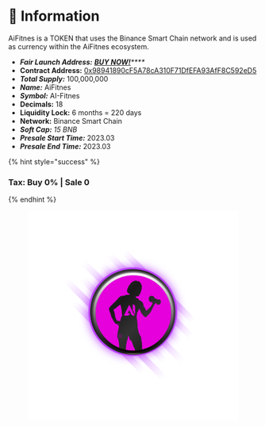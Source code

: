 # 📜 Information

AiFitnes is a TOKEN that uses the Binance Smart Chain network and is used as currency within the AiFitnes ecosystem.

* _**Fair Launch Address:**_  [_**BUY NOW!**_](https://www.pinksale.finance/launchpad/0x5f6A92A14cBED2D4f2a076AeAB88C45F2B76bf82?chain=BSC)_****_
* **Contract Address:** [0x98941890cF5A78cA310F71DfEFA93AfF8C592eD5](https://bscscan.com/token/0x98941890cf5a78ca310f71dfefa93aff8c592ed5)
* _**Total Supply:**_ 100,000,000&#x20;
* _**Name:**_ AiFitnes
* _**Symbol:**_ AI-Fitnes
* **Decimals:** 18
* **Liquidity Lock:** 6 months = 220 days
* **Network:**  Binance Smart Chain&#x20;
* _**Soft Cap:** 15 BNB_
* _**Presale Start Time:**_ 2023.03&#x20;
* _**Presale End Time:**_ 2023.03&#x20;

{% hint style="success" %}
### Tax:    Buy  0% | Sale 0 <a href="#fees-purchase-0-and-sale-0" id="fees-purchase-0-and-sale-0"></a>
{% endhint %}



<mark style="color:purple;"></mark>

<mark style="color:purple;"></mark>

<figure><img src=".gitbook/assets/logo (1).png" alt=""><figcaption></figcaption></figure>
